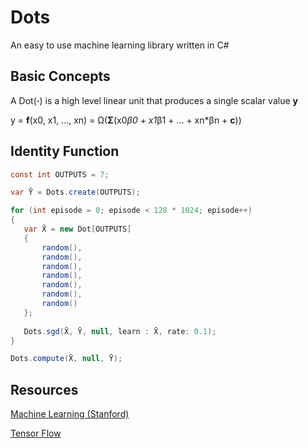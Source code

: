 # Dots

An easy to use machine learning library written in C#

## Basic Concepts

A Dot(**·**) is a high level linear unit that produces a single scalar value **y**

y = **f**(x0, x1, ..., xn) = Ω(**Σ**(x0*β0 + x1*β1 + ... + xn*βn + **c**))

## Identity Function
 
 ```csharp
const int OUTPUTS = 7;

var Ȳ = Dots.create(OUTPUTS);

for (int episode = 0; episode < 128 * 1024; episode++)
{
    var X̄ = new Dot[OUTPUTS] 
	{
		random(),
		random(),
		random(),
		random(),
		random(),
		random(),
		random()
	};
    
    Dots.sgd(X̄, Ȳ, null, learn : X̄, rate: 0.1);    
}

Dots.compute(X̄, null, Ȳ);
```

## Resources

[Machine Learning (Stanford)](https://www.youtube.com/watch?v=UzxYlbK2c7E&list=PLJ_CMbwA6bT-n1W0mgOlYwccZ-j6gBXqE)

[Tensor Flow](https://www.tensorflow.org)
